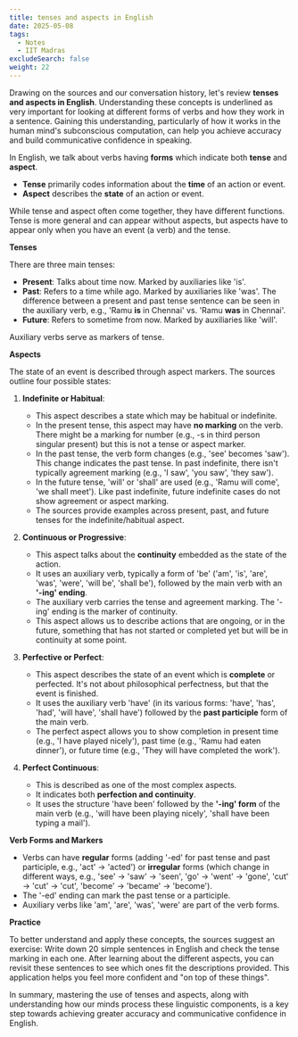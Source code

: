 ```yaml
---
title: tenses and aspects in English
date: 2025-05-08
tags:
  - Notes 
  - IIT Madras
excludeSearch: false
weight: 22
---
```


Drawing on the sources and our conversation history, let's review **tenses and aspects in English**. Understanding these concepts is underlined as very important for looking at different forms of verbs and how they work in a sentence. Gaining this understanding, particularly of how it works in the human mind's subconscious computation, can help you achieve accuracy and build communicative confidence in speaking.

In English, we talk about verbs having **forms** which indicate both **tense** and **aspect**.

*   **Tense** primarily codes information about the **time** of an action or event.
*   **Aspect** describes the **state** of an action or event.

While tense and aspect often come together, they have different functions. Tense is more general and can appear without aspects, but aspects have to appear only when you have an event (a verb) and the tense.

**Tenses**

There are three main tenses:

*   **Present**: Talks about time now. Marked by auxiliaries like 'is'.
*   **Past**: Refers to a time while ago. Marked by auxiliaries like 'was'. The difference between a present and past tense sentence can be seen in the auxiliary verb, e.g., 'Ramu **is** in Chennai' vs. 'Ramu **was** in Chennai'.
*   **Future**: Refers to sometime from now. Marked by auxiliaries like 'will'.

Auxiliary verbs serve as markers of tense.

**Aspects**

The state of an event is described through aspect markers. The sources outline four possible states:

1.  **Indefinite or Habitual**:
    *   This aspect describes a state which may be habitual or indefinite.
    *   In the present tense, this aspect may have **no marking** on the verb. There might be a marking for number (e.g., -s in third person singular present) but this is not a tense or aspect marker.
    *   In the past tense, the verb form changes (e.g., 'see' becomes 'saw'). This change indicates the past tense. In past indefinite, there isn't typically agreement marking (e.g., 'I saw', 'you saw', 'they saw').
    *   In the future tense, 'will' or 'shall' are used (e.g., 'Ramu will come', 'we shall meet'). Like past indefinite, future indefinite cases do not show agreement or aspect marking.
    *   The sources provide examples across present, past, and future tenses for the indefinite/habitual aspect.

2.  **Continuous or Progressive**:
    *   This aspect talks about the **continuity** embedded as the state of the action.
    *   It uses an auxiliary verb, typically a form of 'be' ('am', 'is', 'are', 'was', 'were', 'will be', 'shall be'), followed by the main verb with an **'-ing' ending**.
    *   The auxiliary verb carries the tense and agreement marking. The '-ing' ending is the marker of continuity.
    *   This aspect allows us to describe actions that are ongoing, or in the future, something that has not started or completed yet but will be in continuity at some point.

3.  **Perfective or Perfect**:
    *   This aspect describes the state of an event which is **complete** or perfected. It's not about philosophical perfectness, but that the event is finished.
    *   It uses the auxiliary verb 'have' (in its various forms: 'have', 'has', 'had', 'will have', 'shall have') followed by the **past participle** form of the main verb.
    *   The perfect aspect allows you to show completion in present time (e.g., 'I have played nicely'), past time (e.g., 'Ramu had eaten dinner'), or future time (e.g., 'They will have completed the work').

4.  **Perfect Continuous**:
    *   This is described as one of the most complex aspects.
    *   It indicates both **perfection and continuity**.
    *   It uses the structure 'have been' followed by the **'-ing' form** of the main verb (e.g., 'will have been playing nicely', 'shall have been typing a mail').

**Verb Forms and Markers**

*   Verbs can have **regular** forms (adding '-ed' for past tense and past participle, e.g., 'act' -> 'acted') or **irregular** forms (which change in different ways, e.g., 'see' -> 'saw' -> 'seen', 'go' -> 'went' -> 'gone', 'cut' -> 'cut' -> 'cut', 'become' -> 'became' -> 'become').
*   The '-ed' ending can mark the past tense or a participle.
*   Auxiliary verbs like 'am', 'are', 'was', 'were' are part of the verb forms.

**Practice**

To better understand and apply these concepts, the sources suggest an exercise: Write down 20 simple sentences in English and check the tense marking in each one. After learning about the different aspects, you can revisit these sentences to see which ones fit the descriptions provided. This application helps you feel more confident and "on top of these things".

In summary, mastering the use of tenses and aspects, along with understanding how our minds process these linguistic components, is a key step towards achieving greater accuracy and communicative confidence in English.